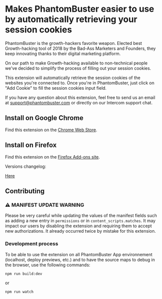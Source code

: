 # Makes PhantomBuster easier to use by automatically retrieving your session cookies

PhantomBuster is the growth-hackers favorite weapon. Elected best Growth-hacking tool of 2018 by the Bad-Ass Marketers and Founders, they keep innovating thanks to their digital marketing platform.

On our path to make Growth-hacking available to non-technical people we've decided to simplify the process of filling out your session cookies.

This extension will automatically retrieve the session cookies of the websites you're connected to. Once you're in PhantomBuster, just click on "Add Cookie" to fill the session cookies input field.

If you have any question about this extension, feel free to send us an email at support@phantombuster.com or directly on our Intercom support chat.

## Install on Google Chrome

Find this extension on the [Chrome Web Store](https://chrome.google.com/webstore/detail/phantombuster/mdlnjfcpdiaclglfbdkbleiamdafilil).

## Install on Firefox

Find this extension on the [Firefox Add-ons site](https://addons.mozilla.org/fr/firefox/addon/phantombuster/).

Versions changelog:

[Here](https://github.com/phantombuster/web-browser-extension/releases)

## Contributing

### ⚠️ MANIFEST UPDATE WARNING

Please be very careful while updating the values of the manifest fields such as adding a new entry in `permissions` or in `content_scripts.matches`. It may impact our users by disabling the extension and requiring them to accept new authorizations. It already occurred twice by mistake for this extension.

### Development process

To be able to use the extension on all PhantomBuster App environnement (localhost, deploy previews, etc.) and to have the source maps to debug in the browser, use the following commands:

```sh
npm run build:dev
```

or

```sh
npm run watch
```
